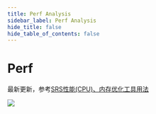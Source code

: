```yaml
---
title: Perf Analysis
sidebar_label: Perf Analysis 
hide_title: false
hide_table_of_contents: false
---
```


# Perf

最新更新，参考[SRS性能(CPU)、内存优化工具用法](https://www.jianshu.com/p/6d4a89359352)

![](https://ossrs.net/gif/v1/sls.gif?site=ossrs.io&path=/lts/doc-zh-4/doc/perf)


